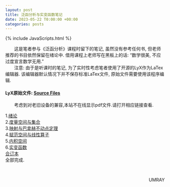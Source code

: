 ```yaml
---
layout: post
title: 泛函分析与实变函数笔记
date: 2023-05-22 T0:00:00 +00:00
categories: posts
---
```


{% include JavaScripts.html %}

&emsp;&emsp;这是笔者参与《泛函分析》课程时留下的笔记, 虽然没有参考任何书, 但老师推荐的书目依然保留在绪论中. 借用课程上老师写在黑板上的话: “数学很美, 不应过度宣言数学无用.”  
&emsp;&emsp;注意: 由于是听课时的笔记, 为了实时性考虑笔者使用了开源的LyX作为LaTex编辑器. 该编辑器默认情况下并不保存标准LaTex文件, 原始文件需要使用该程序编辑.  

#### LyX原始文件: [Source Files](https://github.com/Umaru-Xi/FunctionalAnalysisNotes/releases/download/Release/FunctionalAnalysisNotes.tar.xz) ####  

&emsp;&emsp;考虑到对老旧设备的兼容,本站不在线显示pdf文件.请打开相应链接查看.  

1.[绪论](/include/FANotes/1.绪论.pdf)  
2.[度量空间与集合](/include/FANotes/2.度量空间与集合.pdf)  
3.[映射与巴拿赫不动点定理](/include/FANotes/3.映射与巴拿赫不动点定理.pdf)  
4.[赋范空间与线性算子](/include/FANotes/4.赋范空间与线性算子.pdf)  
5.[内积空间](/include/FANotes/5.内积空间.pdf)  
6.[实变函数](/include/FANotes/6.实变函数.pdf)  
[合订本](/include/FANotes/泛函分析与实变函数.pdf)  
全部完成.  

&emsp;&emsp;
<p align="right">UMRAY</p>
